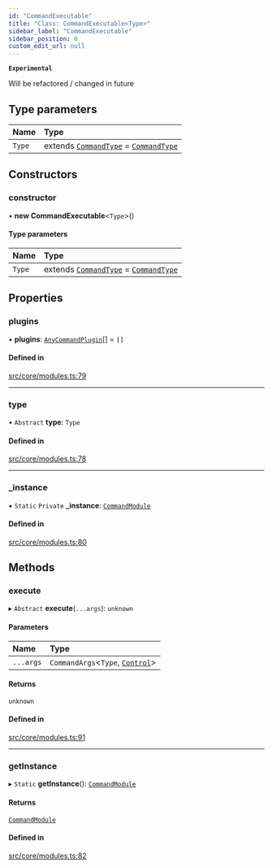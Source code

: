 ```yaml
---
id: "CommandExecutable"
title: "Class: CommandExecutable<Type>"
sidebar_label: "CommandExecutable"
sidebar_position: 0
custom_edit_url: null
---
```


**`Experimental`**

Will be refactored / changed in future

## Type parameters

| Name | Type |
| :------ | :------ |
| `Type` | extends [`CommandType`](../enums/CommandType.md) = [`CommandType`](../enums/CommandType.md) |

## Constructors

### constructor

• **new CommandExecutable**<`Type`\>()

#### Type parameters

| Name | Type |
| :------ | :------ |
| `Type` | extends [`CommandType`](../enums/CommandType.md) = [`CommandType`](../enums/CommandType.md) |

## Properties

### plugins

• **plugins**: [`AnyCommandPlugin`](../modules.md#anycommandplugin)[] = `[]`

#### Defined in

[src/core/modules.ts:79](https://github.com/sern-handler/handler/blob/e1059f9/src/core/modules.ts#L79)

___

### type

• `Abstract` **type**: `Type`

#### Defined in

[src/core/modules.ts:78](https://github.com/sern-handler/handler/blob/e1059f9/src/core/modules.ts#L78)

___

### \_instance

▪ `Static` `Private` **\_instance**: [`CommandModule`](../modules.md#commandmodule)

#### Defined in

[src/core/modules.ts:80](https://github.com/sern-handler/handler/blob/e1059f9/src/core/modules.ts#L80)

## Methods

### execute

▸ `Abstract` **execute**(`...args`): `unknown`

#### Parameters

| Name | Type |
| :------ | :------ |
| `...args` | `CommandArgs`<`Type`, [`Control`](../enums/PluginType.md#control)\> |

#### Returns

`unknown`

#### Defined in

[src/core/modules.ts:91](https://github.com/sern-handler/handler/blob/e1059f9/src/core/modules.ts#L91)

___

### getInstance

▸ `Static` **getInstance**(): [`CommandModule`](../modules.md#commandmodule)

#### Returns

[`CommandModule`](../modules.md#commandmodule)

#### Defined in

[src/core/modules.ts:82](https://github.com/sern-handler/handler/blob/e1059f9/src/core/modules.ts#L82)
